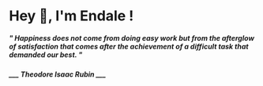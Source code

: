 <h1 title="head"> Hey 👋, I'm Endale !</h1>

**<h5><i>" Happiness does not come from doing easy work but from the afterglow of satisfaction that comes after the achievement of a difficult task that demanded our best. "</i></h5>**

*<b>___ Theodore Isaac Rubin ___</b>*
